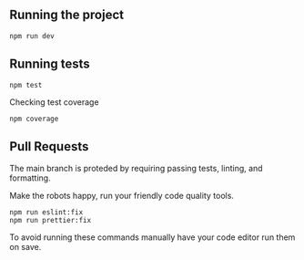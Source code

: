 ## Running the project

```shell
npm run dev
```

## Running tests

```shell
npm test
```

Checking test coverage

```shell
npm coverage
```

## Pull Requests

The main branch is proteded by requiring passing tests, linting, and formatting.

Make the robots happy, run your friendly code quality tools.

```shell
npm run eslint:fix
npm run prettier:fix
```

To avoid running these commands manually have your code editor run them on save.

